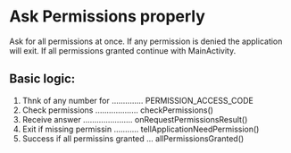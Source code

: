 # Ask Permissions properly

Ask for all permissions at once. If any permission is denied the application will exit. If all permissions granted continue with MainActivity.

## Basic logic:
1. Thnk of any number for .............. PERMISSION_ACCESS_CODE
2. Check permissions ................... checkPermissions()
3. Receive answer ...................... onRequestPermissionsResult()
4. Exit if missing permissin ........... tellApplicationNeedPermission()
5. Success if all permissins granted ... allPermissionsGranted()
